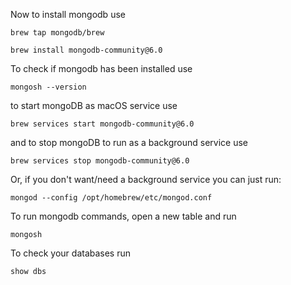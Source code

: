 Now to install mongodb use

    brew tap mongodb/brew

    brew install mongodb-community@6.0

To check if mongodb has been installed use

    mongosh --version

to start mongoDB as macOS service use

    brew services start mongodb-community@6.0

and to stop mongoDB to run as a background service use

    brew services stop mongodb-community@6.0

Or, if you don't want/need a background service you can just run:

    mongod --config /opt/homebrew/etc/mongod.conf

To run mongodb commands, open a new table and run 

    mongosh

To check your databases run 
    
    show dbs

